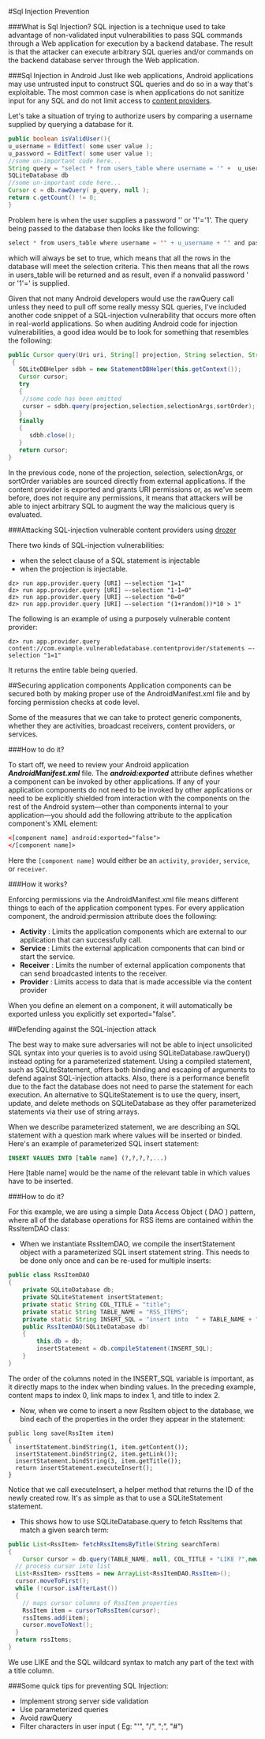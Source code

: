#Sql Injection Prevention

###What is Sql Injection?
SQL injection is a technique used to take advantage of non-validated input vulnerabilities to pass SQL commands through a Web application for execution by a backend database. The result is that the attacker can execute arbitrary SQL queries and/or commands on the backend database server through the Web application.

###Sql Injection in Android
Just like web applications, Android applications may use untrusted input to construct SQL queries and do so in a way that's exploitable. The most common case is when applications do not sanitize input for any SQL and do not limit access to [content providers](http://developer.android.com/intl/ja/guide/topics/providers/content-provider-basics.html#Basics).

Let's take a situation of trying to authorize users by comparing a username supplied by querying a database for it.

```java
public boolean isValidUser(){ 
u_username = EditText( some user value );
u_password = EditText( some user value );
//some un-important code here...
String query = "select * from users_table where username = '" +  u_username + "' and password = '" + u_password +"'";
SQLiteDatabase db
//some un-important code here...
Cursor c = db.rawQuery( p_query, null );
return c.getCount() != 0;
}
```
Problem here is when the user supplies a password '' or '1'='1'. The query being passed to the database then looks like the following:

```java
select * from users_table where username = '" + u_username + "' and password = '' or '1'='1'
```
which will always be set to true, which means that all the rows in the database will meet the selection criteria. This then means that all the rows in users_table will be returned and as result, even if a nonvalid password ' or '1'=' is supplied.

Given that not many Android developers would use the rawQuery call unless they need to pull off some really messy SQL queries, I've included another code snippet of a SQL-injection vulnerability that occurs more often in real-world applications. So when auditing Android code for injection vulnerabilities, a good idea would be to look for something that resembles the following:

```java
public Cursor query(Uri uri, String[] projection, String selection, String[] selectionArgs, String  sortOrder)
 {
   SQLiteDBHelper sdbh = new StatementDBHelper(this.getContext());
   Cursor cursor;
   try 
   {
	//some code has been omitted  
   	cursor = sdbh.query(projection,selection,selectionArgs,sortOrder);
   } 
   finally 
   {
      sdbh.close();
   }
   return cursor;
}
```

In the previous code, none of the projection, selection, selectionArgs, or sortOrder variables are sourced directly from external applications. If the content provider is exported and grants URI permissions or, as we've seem before, does not require any permissions, it means that attackers will be able to inject arbitrary SQL to augment the way the malicious query is evaluated.

###Attacking SQL-injection vulnerable content providers using [drozer](https://www.mwrinfosecurity.com/products/drozer/)

There two kinds of SQL-injection vulnerabilities: 

- when the select clause of a SQL statement is injectable 
- when the projection is injectable.

```
dz> run app.provider.query [URI] –-selection "1=1" 
dz> run app.provider.query [URI] –-selection "1-1=0"
dz> run app.provider.query [URI] –-selection "0=0"
dz> run app.provider.query [URI] –-selection "(1+random())*10 > 1"
```
The following is an example of using a purposely vulnerable content provider:

```
dz> run app.provider.query content://com.example.vulnerabledatabase.contentprovider/statements –-selection "1=1"
```
It returns the entire table being queried.

##Securing application components
Application components can be secured both by making proper use of the AndroidManifest.xml file and by forcing permission checks at code level.

Some of the measures that we can take to protect generic components, whether they are activities, broadcast receivers, content providers, or services.

###How to do it?

To start off, we need to review your Android application ***AndroidManifest.xml*** file. The ***android:exported*** attribute defines whether a component can be invoked by other applications. If any of your application components do not need to be invoked by other applications or need to be explicitly shielded from interaction with the components on the rest of the Android system—other than components internal to your application—you should add the following attribute to the application component's XML element:

```xml
<[component name] android:exported="false">
</[component name]>
```

Here the `[component name]` would either be an `activity`, `provider`, `service`, or `receiver`.

###How it works?

Enforcing permissions via the AndroidManifest.xml file means different things to each of the application component types. For every application component, the android:permission attribute does the following:

- **Activity** : Limits the application components which are external to our application that can successfully call.
- **Service** : Limits the external application components that can bind  or start the service.
- **Receiver** : Limits the number of external application components that can send broadcasted intents to the receiver.
- **Provider** : Limits access to data that is made accessible via the content provider

When you define an <intent-filter> element on a component, it will automatically be exported unless you explicitly set exported="false".

##Defending against the SQL-injection attack

The best way to make sure adversaries will not be able to inject unsolicited SQL syntax into your queries is to avoid using SQLiteDatabase.rawQuery() instead opting for a parameterized statement. Using a compiled statement, such as SQLiteStatement, offers both binding and escaping of arguments to defend against SQL-injection attacks. Also, there is a performance benefit due to the fact the database does not need to parse the statement for each execution. An alternative to SQLiteStatement is to use the query, insert, update, and delete methods on SQLiteDatabase as they offer parameterized statements via their use of string arrays.

When we describe parameterized statement, we are describing an SQL statement with a question mark where values will be inserted or binded. Here's an example of parameterized SQL insert statement:

```sql
INSERT VALUES INTO [table name] (?,?,?,?,...)
```
Here [table name] would be the name of the relevant table in which values have to be inserted.

###How to do it?

For this example, we are using a simple Data Access Object ( DAO ) pattern, where all of the database operations for RSS items are contained within the RssItemDAO class:

- When we instantiate RssItemDAO, we compile the insertStatement object with a parameterized SQL insert statement string. This needs to be done only once and can be re-used for multiple inserts:

```java
public class RssItemDAO 
{
	private SQLiteDatabase db;
	private SQLiteStatement insertStatement;
	private static String COL_TITLE = "title";
	private static String TABLE_NAME = "RSS_ITEMS";  
	private static String INSERT_SQL = "insert into  " + TABLE_NAME + " (content, link, title) values (?,?,?)";
	public RssItemDAO(SQLiteDatabase db)
	{
  		this.db = db;
  		insertStatement = db.compileStatement(INSERT_SQL);
  	}	
}
```
The order of the columns noted in the INSERT_SQL variable is important, as it directly maps to the index when binding values. In the preceding example, content maps to index 0, link maps to index 1, and title to index 2.<br>

- Now, when we come to insert a new RssItem object to the database, we bind each of the properties in the order they appear in the statement:

```
public long save(RssItem item) 
{
  insertStatement.bindString(1, item.getContent());
  insertStatement.bindString(2, item.getLink());
  insertStatement.bindString(3, item.getTitle());
  return insertStatement.executeInsert();
}
```
Notice that we call executeInsert, a helper method that returns the ID of the newly created row. It's as simple as that to use a SQLiteStatement statement.

- This shows how to use SQLiteDatabase.query to fetch RssItems that match a given search term:

```java
public List<RssItem> fetchRssItemsByTitle(String searchTerm)
{
	Cursor cursor = db.query(TABLE_NAME, null, COL_TITLE + "LIKE ?",new String[] { "%" + searchTerm + "%" }, null, null, null);
  // process cursor into list
  List<RssItem> rssItems = new ArrayList<RssItemDAO.RssItem>();
  cursor.moveToFirst();
  while (!cursor.isAfterLast()) 
  {
    // maps cursor columns of RssItem properties
    RssItem item = cursorToRssItem(cursor);
    rssItems.add(item);
    cursor.moveToNext();
  }
  return rssItems;
}
```

We use LIKE and the SQL wildcard syntax to match any part of the text with a title column.

###Some quick tips for preventing SQL Injection:

- Implement strong server side validation
- Use parameterized queries
- Avoid rawQuery
- Filter characters in user input ( Eg: "'", "/", ";", "#")

